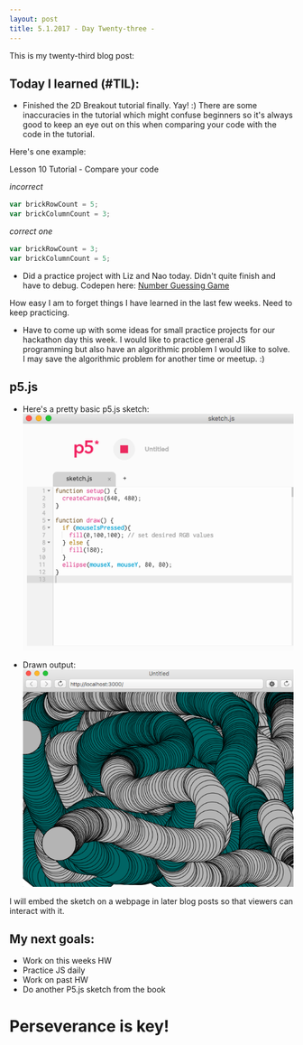 ```yaml
---
layout: post
title: 5.1.2017 - Day Twenty-three - 
---
```


This is my twenty-third blog post:

## Today I learned (#TIL):   

- Finished the 2D Breakout tutorial finally.  Yay! :)  There are some inaccuracies in the tutorial which might confuse beginners so it's always good to keep an eye out on this when comparing your code with the code in the tutorial.

Here's one example:

Lesson 10 Tutorial - Compare your code

_incorrect_
```javascript
var brickRowCount = 5;
var brickColumnCount = 3;
```

_correct one_
```javascript
var brickRowCount = 3;
var brickColumnCount = 5;
```

- Did a practice project with Liz and Nao today.  Didn't quite finish and have to debug.
Codepen here:  [Number Guessing Game](https://codepen.io/r7uaz0n/pen/JNJdry?editors=0010)

How easy I am to forget things I have learned in the last few weeks.  Need to keep practicing.  

- Have to come up with some ideas for small practice projects for our hackathon day this week.  I would like to practice general JS programming but also have an algorithmic problem I would like to solve. I may save the algorithmic problem for another time or meetup. :)



## p5.js

- Here's a pretty basic p5.js sketch:
![P5js-exampleSketch2-2](/images/P5js-exampleSketch2-2.png)

- Drawn output:
![P5js-exampleOutput2-2](/images/P5js-exampleOutput2-2.png)

I will embed the sketch on a webpage in later blog posts so that viewers can interact with it.



## My next goals:

- Work on this weeks HW
- Practice JS daily
- Work on past HW
- Do another P5.js sketch from the book


# Perseverance is key!







